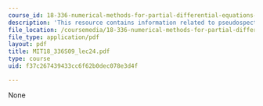 ```yaml
---
course_id: 18-336-numerical-methods-for-partial-differential-equations-spring-2009
description: 'This resource contains information related to pseudospectral methods. '
file_location: /coursemedia/18-336-numerical-methods-for-partial-differential-equations-spring-2009/f37c267439433cc6f62b0dec078e3d4f_MIT18_336S09_lec24.pdf
file_type: application/pdf
layout: pdf
title: MIT18_336S09_lec24.pdf
type: course
uid: f37c267439433cc6f62b0dec078e3d4f

---
```

None